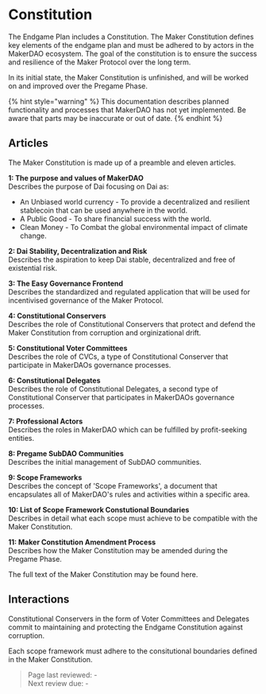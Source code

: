 # Constitution

The Endgame Plan includes a Constitution. The Maker Constitution defines key elements of the endgame plan and must be adhered to by actors in the MakerDAO ecosystem. The goal of the constitution is to ensure the success and resilience of the Maker Protocol over the long term.

In its initial state, the Maker Constitution is unfinished, and will be worked on and improved over the Pregame Phase.

{% hint style="warning" %} This documentation describes planned functionality and processes that MakerDAO has not yet implemented. Be aware that parts may be inaccurate or out of date. {% endhint %}

## Articles

The Maker Constitution is made up of a preamble and eleven articles.

**1: The purpose and values of MakerDAO**  
Describes the purpose of Dai focusing on Dai as:
* An Unbiased world currency - To provide a decentralized and resilient stablecoin that can be used anywhere in the world.
* A Public Good - To share financial success with the world.
* Clean Money - To Combat the global environmental impact of climate change.

**2: Dai Stability, Decentralization and Risk**  
Describes the aspiration to keep Dai stable, decentralized and free of existential risk.

**3: The Easy Governance Frontend**  
Describes the standardized and regulated application that will be used for incentivised governance of the Maker Protocol.

**4: Constitutional Conservers**  
Describes the role of Constitutional Conservers that protect and defend the Maker Constitution from corruption and orginizational drift.

**5: Constitutional Voter Committees**  
Describes the role of CVCs, a type of Constitutional Conserver that participate in MakerDAOs governance processes.

**6: Constitutional Delegates**  
Describes the role of Constitutional Delegates, a second type of Constitutional Conserver that participates in MakerDAOs governance processes.

**7: Professional Actors**  
Describes the roles in MakerDAO which can be fulfilled by profit-seeking entities.

**8: Pregame SubDAO Communities**  
Describes the initial management of SubDAO communities.

**9: Scope Frameworks**  
Describes the concept of 'Scope Frameworks', a document that encapsulates all of MakerDAO's rules and activities within a specific area.

**10: List of Scope Framework Constutional Boundaries**  
Describes in detail what each scope must achieve to be compatible with the Maker Constitution.

**11: Maker Constitution Amendment Process**  
Describes how the Maker Constitution may be amended during the Pregame Phase.

The full text of the Maker Constitution may be found here.

## Interactions

Constitutional Conservers in the form of Voter Committees and Delegates commit to maintaining and protecting the Endgame Constitution against corruption.

Each scope framework must adhere to the consitutional boundaries defined in the Maker Constitution.

>Page last reviewed: -  
>Next review due: -  